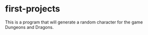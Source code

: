 # first-projects
This is a program that will generate a random character for the game Dungeons and Dragons.
